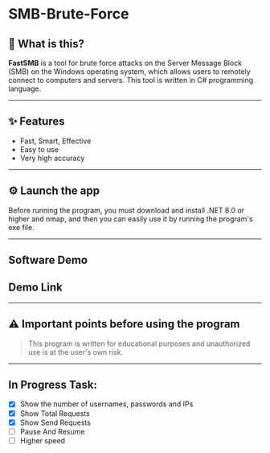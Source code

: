 # SMB-Brute-Force


## 🤔 What is this?

**FastSMB** is a tool for brute force attacks on the Server Message Block (SMB) on the Windows operating system, which allows users to remotely connect to computers and servers. This tool is written in C# programming language.

---


## ✨ Features

- Fast, Smart, Effective 
- Easy to use
- Very high accuracy


---

## ⚙️ Launch the app
Before running the program, you must download and install .NET 8.0 or higher and nmap, and then you can easily use it by running the program's exe file.

---

## Software Demo


## Demo Link

---

## ⚠️ Important points before using the program
> This program is written for educational purposes and unauthorized use is at the user's own risk.


---

## In Progress Task:
- [x] Show the number of usernames, passwords and IPs
- [x] Show Total Requests
- [x] Show Send Requests
- [ ] Pause And Resume
- [ ] Higher speed

